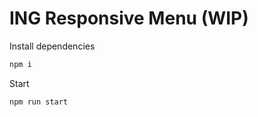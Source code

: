 # ING Responsive Menu (WIP)

Install dependencies

```bash
npm i
```

Start

```bash
npm run start
```